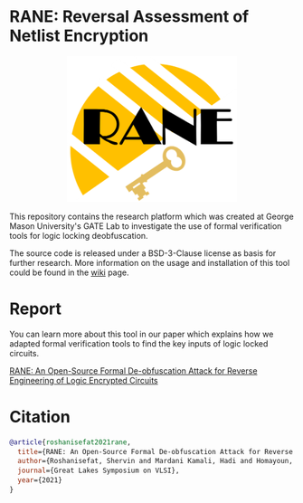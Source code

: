 # RANE: Reversal Assessment of Netlist Encryption

<p align="center">
  <img width="300" src="images/Logo.png" />
</p>

This repository contains the research platform which was created at George Mason University's GATE Lab to investigate
the use of formal verification tools for logic locking deobfuscation.

The source code is released under a BSD-3-Clause license as basis for further research. More information on the usage
and installation of this tool could be found in the [wiki](/gate-lab/RANE/wiki) page.

# Report

You can learn more about this tool in our paper which explains how we adapted formal verification tools to find the key
inputs of logic locked circuits.

[RANE: An Open-Source Formal De-obfuscation Attack for Reverse Engineering of Logic Encrypted Circuits](https://)

# Citation

```bibtex
@article{roshanisefat2021rane,
  title={RANE: An Open-Source Formal De-obfuscation Attack for Reverse Engineering of Logic Encrypted Circuits},
  author={Roshanisefat, Shervin and Mardani Kamali, Hadi and Homayoun, Houman and Sasan, Avesta},
  journal={Great Lakes Symposium on VLSI},
  year={2021}
}
```